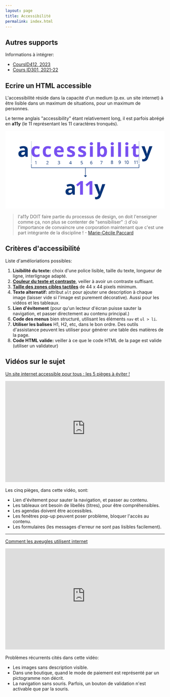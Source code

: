 ```yaml
---
layout: page
title: Accessibilité
permalink: index.html
---
```


## Autres supports

Informations à intégrer:

- [CoursID412, 2023](https://eracom-id412.github.io/eedev2/a11y.html)
- [Cours ID301, 2021-22](https://eracom-id301.github.io/cours-dev2-css/a11y.html)


## Ecrire un HTML accessible

L'accessibilité réside dans la capacité d'un medium (p.ex. un site internet) à être lisible dans un maximum de situations, pour un maximum de personnes.

Le terme anglais "accessibility" étant relativement long, il est parfois abrégé en **a11y** (le 11 représentant les 11 caractères tronqués).

![](images/a11y.png)

> l'a11y DOIT faire partie du processus de design, on doit l'enseigner comme ça, non plus se contenter de "sensibiliser" :) d'où l'importance de convaincre une corporation maintenant que c'est une part intégrante de la discipline ! - [Marie-Cécile Paccard ](https://twitter.com/mcpaccard/status/891916591407005696)

## Critères d'accessibilité

Liste d'amélioriations possibles:

1. **Lisibilité du texte:** choix d'une police lisible, taille du texte, longueur de ligne, interlignage adapté.
2. **[Couleur du texte et contraste](couleur.html)**, veiller à avoir un contraste suffisant.
3. **[Taille des zones cibles tactiles](taille-de-cible.html)** de 44 x 44 pixels minimum.
4. **Texte alternatif:** attribut `alt` pour ajouter une description à chaque image (laisser vide si l'image est purement décorative). Aussi pour les vidéos et les tableaux.
5. **Lien d'évitement** (pour qu'un lecteur d'écran puisse sauter la navigation, et passer directement au contenu principal.)
6. **Code des menus** bien structuré, utilisant les éléments `nav` et `ul > li`.
7. **Utiliser les balises** H1, H2, etc, dans le bon ordre. Des outils d'assistance peuvent les utiliser pour générer une table des matières de la page.
8. **Code HTML valide:** veiller à ce que le code HTML de la page est valide (utiliser un validateur)


## Vidéos sur le sujet

[Un site internet accessible pour tous : les 5 pièges à éviter !](https://www.youtube.com/watch?v=0tTNeV_WAn8)

<iframe width="100%" style="ratio:16/9; min-height:320px" src="https://www.youtube-nocookie.com/embed/0tTNeV_WAn8" title="YouTube video player" frameborder="0" allow="accelerometer; autoplay; clipboard-write; encrypted-media; gyroscope; picture-in-picture" allowfullscreen></iframe>

Les cinq pièges, dans cette vidéo, sont:

- Lien d'évitement pour sauter la navigation, et passer au contenu.
- Les tableaux ont besoin de libellés (titres), pour être compréhensibles.
- Les agendas doivent être accessibles.
- Les fenêtres pop-up peuvent poser problème, bloquer l'accès au contenu.
- Les formulaires (les messages d'erreur ne sont pas lisibles facilement).

---

[Comment les aveugles utilisent internet](https://www.youtube.com/watch?v=DePdWynmd_Y)

<iframe width="100%" style="ratio:16/9; min-height:320px" src="https://www.youtube-nocookie.com/embed/DePdWynmd_Y" title="YouTube video player" frameborder="0" allow="accelerometer; autoplay; clipboard-write; encrypted-media; gyroscope; picture-in-picture" allowfullscreen></iframe>

Problèmes récurrents cités dans cette vidéo:

- Les images sans description visible.
- Dans une boutique, quand le mode de paiement est représenté par un pictogramme non décrit.
- La navigation sans souris. Parfois, un bouton de validation n'est activable que par la souris.